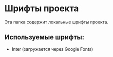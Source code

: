 # Шрифты проекта

Эта папка содержит локальные шрифты проекта.

## Используемые шрифты:
- Inter (загружается через Google Fonts)
